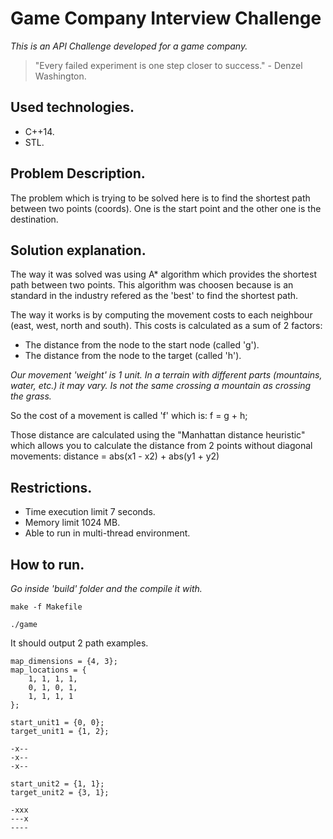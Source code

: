 # Game Company Interview Challenge

_This is an API Challenge developed for a game company._

> "Every failed experiment is one step closer to success." - Denzel Washington.

## Used technologies.

* C++14.
* STL.

## Problem Description.

The problem which is trying to be solved here is to find the shortest path
between two points (coords). One is the start point and the other one is the
destination.

## Solution explanation.

The way it was solved was using A* algorithm which provides the shortest path
between two points. This algorithm was choosen because is an standard in the
industry refered as the 'best' to find the shortest path.

The way it works is by computing the movement costs to each neighbour (east,
west, north and south). This costs is calculated as a sum of 2 factors:
 - The distance from the node to the start node (called 'g').
 - The distance from the node to the target (called 'h').

 _Our movement 'weight' is 1 unit. In a terrain with different parts (mountains,
 water, etc.) it may vary. Is not the same crossing a mountain
 as crossing the grass._
 
 So the cost of a movement is called 'f' which is: f = g + h;
 
 Those distance are calculated using the "Manhattan distance heuristic" which
 allows you to calculate the distance from 2 points without diagonal movements:
 distance = abs(x1 - x2) + abs(y1 + y2)

## Restrictions.

* Time execution limit 7 seconds.
* Memory limit 1024 MB.
* Able to run in multi-thread environment.

## How to run.

_Go inside 'build' folder and the compile it with._

```
make -f Makefile
```

```
./game
```

It should output 2 path examples.

```
map_dimensions = {4, 3};
map_locations = {
    1, 1, 1, 1,
    0, 1, 0, 1,
    1, 1, 1, 1
};

start_unit1 = {0, 0};
target_unit1 = {1, 2};

-x--
-x--
-x--

start_unit2 = {1, 1};
target_unit2 = {3, 1};

-xxx
---x
----
```
